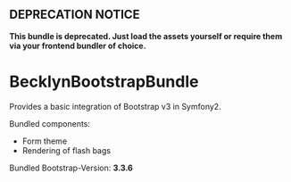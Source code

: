 DEPRECATION NOTICE
------------------

**This bundle is deprecated. Just load the assets yourself or require them via your frontend bundler of choice.**


BecklynBootstrapBundle
======================

Provides a basic integration of Bootstrap v3 in Symfony2.

Bundled components:

* Form theme
* Rendering of flash bags



Bundled Bootstrap-Version: **3.3.6**
